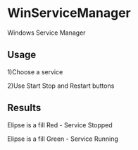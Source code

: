 # WinServiceManager
Windows Service Manager

Usage
-------

1)Choose a service

2)Use Start Stop and Restart buttons

Results
-------

<p>Elipse is a fill Red - Service Stopped</p>
<p>Elipse is a fill Green - Service Running </p>
